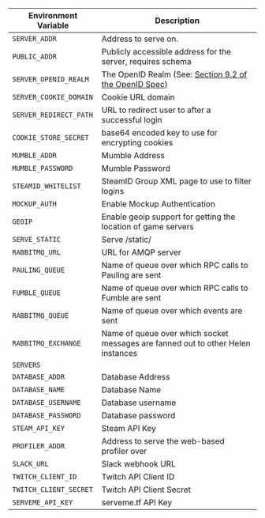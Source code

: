 
| Environment Variable | Description |
|----------------------|-------------|
|    `SERVER_ADDR`     |Address to serve on.|
|    `PUBLIC_ADDR`     |Publicly accessible address for the server, requires schema|
|    `SERVER_OPENID_REALM`     |The OpenID Realm (See: [Section 9.2 of the OpenID Spec](https://openid.net/specs/openid-authentication-2_0-12.html#realms))|
|    `SERVER_COOKIE_DOMAIN`     |Cookie URL domain|
|    `SERVER_REDIRECT_PATH`     |URL to redirect user to after a successful login|
|    `COOKIE_STORE_SECRET`     |base64 encoded key to use for encrypting cookies|
|    `MUMBLE_ADDR`     |Mumble Address|
|    `MUMBLE_PASSWORD`     |Mumble Password|
|    `STEAMID_WHITELIST`     |SteamID Group XML page to use to filter logins|
|    `MOCKUP_AUTH`     |Enable Mockup Authentication|
|    `GEOIP`     |Enable geoip support for getting the location of game servers|
|    `SERVE_STATIC`     |Serve /static/|
|    `RABBITMQ_URL`     |URL for AMQP server|
|    `PAULING_QUEUE`     |Name of queue over which RPC calls to Pauling are sent|
|    `FUMBLE_QUEUE`     |Name of queue over which RPC calls to Fumble are sent|
|    `RABBITMQ_QUEUE`     |Name of queue over which events are sent|
|    `RABBITMQ_EXCHANGE`     |Name of queue over which socket messages are fanned out to other Helen instances|
|    `SERVERS`     ||
|    `DATABASE_ADDR`     |Database Address|
|    `DATABASE_NAME`     |Database Name|
|    `DATABASE_USERNAME`     |Database username|
|    `DATABASE_PASSWORD`     |Database password|
|    `STEAM_API_KEY`     |Steam API Key|
|    `PROFILER_ADDR`     |Address to serve the web-based profiler over|
|    `SLACK_URL`     |Slack webhook URL|
|    `TWITCH_CLIENT_ID`     |Twitch API Client ID|
|    `TWITCH_CLIENT_SECRET`     |Twitch API Client Secret|
|    `SERVEME_API_KEY`     |serveme.tf API Key|
